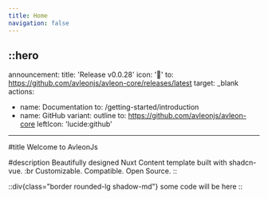 ```yaml
---
title: Home
navigation: false
---
```


::hero
---
announcement:
  title: 'Release v0.0.28'
  icon: '🎉'
  to: https://github.com/avleonjs/avleon-core/releases/latest
  target: _blank
actions:
  - name: Documentation
    to: /getting-started/introduction
  - name: GitHub
    variant: outline
    to: https://github.com/avleonjs/avleon-core
    leftIcon: 'lucide:github'
---

#title
Welcome to AvleonJs

#description
Beautifully designed Nuxt Content template built with shadcn-vue. :br Customizable. Compatible. Open Source.
::

::div{class="border rounded-lg shadow-md"}
  some code will be here
::
